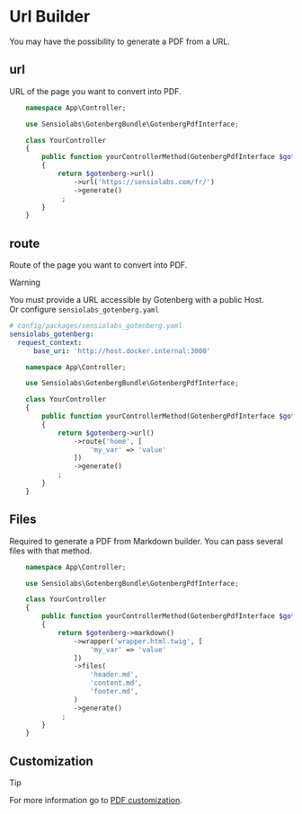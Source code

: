 # Url Builder

You may have the possibility to generate a PDF from a URL.

## url

URL of the page you want to convert into PDF.

```php
    namespace App\Controller;

    use Sensiolabs\GotenbergBundle\GotenbergPdfInterface;

    class YourController
    {
        public function yourControllerMethod(GotenbergPdfInterface $gotenberg): Response
        {
            return $gotenberg->url()
                ->url('https://sensiolabs.com/fr/')
                ->generate()
             ;
        }
    }
```

## route

Route of the page you want to convert into PDF.

> [!WARNING]  
> You must provide a URL accessible by Gotenberg with a public Host.  
> Or configure `sensiolabs_gotenberg.yaml`
> ```yaml
> # config/packages/sensiolabs_gotenberg.yaml
> sensiolabs_gotenberg:
>   request_context:
>       base_uri: 'http://host.docker.internal:3000'
> ```


```php
    namespace App\Controller;

    use Sensiolabs\GotenbergBundle\GotenbergPdfInterface;

    class YourController
    {
        public function yourControllerMethod(GotenbergPdfInterface $gotenberg): Response
        {
            return $gotenberg->url()
                ->route('home', [
                    'my_var' => 'value'
                ])
                ->generate()
            ;
        }
    }
```

## Files

Required to generate a PDF from Markdown builder. You can pass several files with that method.

```php
    namespace App\Controller;

    use Sensiolabs\GotenbergBundle\GotenbergPdfInterface;

    class YourController
    {
        public function yourControllerMethod(GotenbergPdfInterface $gotenberg): Response
        {
            return $gotenberg->markdown()
                ->wrapper('wrapper.html.twig', [
                    'my_var' => 'value'
                ])
                ->files(
                    'header.md', 
                    'content.md', 
                    'footer.md',
                )
                ->generate()
             ;
        }
    }
```

## Customization

> [!TIP]
> For more information go to [PDF customization](customization.md).
